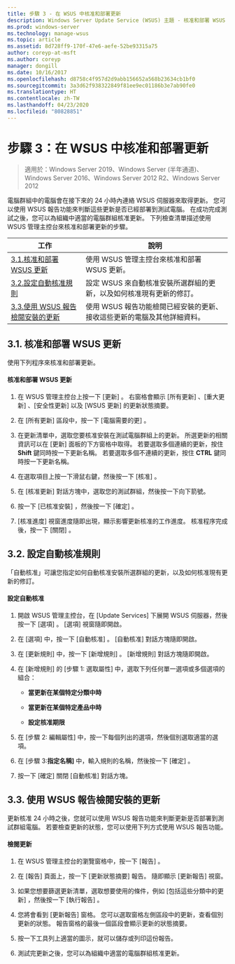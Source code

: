 ```yaml
---
title: 步驟 3 - 在 WSUS 中核准和部署更新
description: Windows Server Update Service (WSUS) 主題 - 核准和部署 WSUS 更新是部署 WSUS 四步驟程序當中的第三個步驟
ms.prod: windows-server
ms.technology: manage-wsus
ms.topic: article
ms.assetid: 8d728ff9-170f-47e6-aefe-52be93315a75
author: coreyp-at-msft
ms.author: coreyp
manager: dongill
ms.date: 10/16/2017
ms.openlocfilehash: d8758c4f957d2d9abb156652a568b23634cb1bf0
ms.sourcegitcommit: 3a3d62f938322849f81ee9ec01186b3e7ab90fe0
ms.translationtype: HT
ms.contentlocale: zh-TW
ms.lasthandoff: 04/23/2020
ms.locfileid: "80828851"
---
```

# <a name="step-3-approve-and-deploy-updates-in-wsus"></a>步驟 3：在 WSUS 中核准和部署更新

>適用於：Windows Server 2019、Windows Server (半年通道)、Windows Server 2016、Windows Server 2012 R2、Windows Server 2012

電腦群組中的電腦會在接下來的 24 小時內連絡 WSUS 伺服器來取得更新。 您可以使用 WSUS 報告功能來判斷這些更新是否已經部署到測試電腦。 在成功完成測試之後，您可以為組織中適當的電腦群組核准更新。 下列檢查清單描述使用 WSUS 管理主控台來核准和部署更新的步驟。

|工作|說明|
|----|--------|
|[3.1.核准和部署 WSUS 更新](3-approve-and-deploy-updates-in-wsus.md#BKM_3.1.)|使用 WSUS 管理主控台來核准和部署 WSUS 更新。|
|[3.2.設定自動核准規則](3-approve-and-deploy-updates-in-wsus.md#BKM_3.2.a.)|設定 WSUS 來自動核准安裝所選群組的更新，以及如何核准現有更新的修訂。|
|[3.3.使用 WSUS 報告檢閱安裝的更新](3-approve-and-deploy-updates-in-wsus.md#BKM_3.3.)|使用 WSUS 報告功能檢閱已經安裝的更新、接收這些更新的電腦及其他詳細資料。|

## <a name="31-approve-and-deploy-wsus-updates"></a><a name=BKM_3.1.></a>3.1. 核准和部署 WSUS 更新
使用下列程序來核准和部署更新。

#### <a name="to-approve-and-deploy-wsus-updates"></a>核准和部署 WSUS 更新

1.  在 WSUS 管理主控台上按一下 [更新]  。 右窗格會顯示 [所有更新]  、[重大更新]  、[安全性更新]  以及 [WSUS 更新]  的更新狀態摘要。

2.  在 [所有更新]  區段中，按一下 [電腦需要的更]  。

3.  在更新清單中，選取您要核准安裝在測試電腦群組上的更新。 所選更新的相關資訊可以在 [更新]  面板的下方窗格中取得。 若要選取多個連續的更新，按住 **Shift** 鍵同時按一下更新名稱。 若要選取多個不連續的更新，按住 **CTRL** 鍵同時按一下更新名稱。

4.  在選取項目上按一下滑鼠右鍵，然後按一下 [核准]  。

5.  在 [核准更新]  對話方塊中，選取您的測試群組，然後按一下向下箭號。

6.  按一下 [已核准安裝]  ，然後按一下 [確定]  。

7.  [核准進度]  視窗進度隨即出現，顯示影響更新核准的工作進度。 核准程序完成後，按一下 [關閉]  。

## <a name="32-configure-auto-approval-rules"></a><a name=BKM_3.2.a.></a>3.2. 設定自動核准規則
「自動核准」可讓您指定如何自動核准安裝所選群組的更新，以及如何核准現有更新的修訂。

#### <a name="to-configure-automatic-approvals"></a>設定自動核准

1.  開啟 WSUS 管理主控台，在 [Update Services]  下展開 WSUS 伺服器，然後按一下 [選項]  。 [選項]  視窗隨即開啟。

2.  在 [選項]  中，按一下 [自動核准]  。 [自動核准] 對話方塊隨即開啟。

3.  在 [更新規則]  中，按一下 [新增規則]  。 [新增規則]  對話方塊隨即開啟。

4.  在 [新增規則]  的 [步驟 1: 選取屬性]  中，選取下列任何單一選項或多個選項的組合：

    -   **當更新在某個特定分類中時**

    -   **當更新在某個特定產品中時**

    -   **設定核准期限**

5.  在 [步驟 2: 編輯屬性]  中，按一下每個列出的選項，然後個別選取適當的選項。

6.  在 [步驟 3:**指定名稱]** 中，輸入規則的名稱，然後按一下 [確定]  。

7.  按一下 [確定]  關閉 [自動核准] 對話方塊。

## <a name="33-review-installed-updates-with-wsus-reports"></a><a name=BKM_3.3.></a>3.3. 使用 WSUS 報告檢閱安裝的更新
更新核准 24 小時之後，您就可以使用 WSUS 報告功能來判斷更新是否部署到測試群組電腦。 若要檢查更新的狀態，您可以使用下列方式使用 WSUS 報告功能。

#### <a name="to-review-updates"></a>檢閱更新

1.  在 WSUS 管理主控台的瀏覽窗格中，按一下 [報告]  。

2.  在 [報告]  頁面上，按一下 [更新狀態摘要]  報告。 隨即顯示 [更新報告]  視窗。

3.  如果您想要篩選更新清單，選取想要使用的條件，例如 [包括這些分類中的更新]  ，然後按一下 [執行報告]  。

4.  您將會看到 [更新報告]  窗格。 您可以選取窗格左側區段中的更新，查看個別更新的狀態。 報告窗格的最後一個區段會顯示更新的狀態摘要。

5.  按一下工具列上適當的圖示，就可以儲存或列印這份報告。

6.  測試完更新之後，您可以為組織中適當的電腦群組核准更新。
